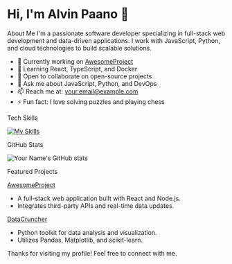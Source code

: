 # Hi, I'm Alvin Paano 👋

About Me
I'm a passionate software developer specializing in full-stack web development and data-driven applications. I work with JavaScript, Python, and cloud technologies to build scalable solutions.

- 🔭 Currently working on [AwesomeProject](https://github.com/yourusername/awesomeproject)
- 🌱 Learning React, TypeScript, and Docker
- 👯 Open to collaborate on open-source projects
- 💬 Ask me about JavaScript, Python, and DevOps
- 📫 Reach me at: your.email@example.com
- ⚡ Fun fact: I love solving puzzles and playing chess

Tech Skills

[![My Skills](https://skillicons.dev/icons?i=js,python,react,nodejs,docker,aws)](https://skillicons.dev)

GitHub Stats

![Your Name's GitHub stats](https://github-readme-stats.vercel.app/api?username=yourusername&show_icons=true&theme=radical)

Featured Projects

[AwesomeProject](https://github.com/yourusername/awesomeproject)
- A full-stack web application built with React and Node.js.
- Integrates third-party APIs and real-time data updates.

[DataCruncher](https://github.com/yourusername/datacruncher)
- Python toolkit for data analysis and visualization.
- Utilizes Pandas, Matplotlib, and scikit-learn.



Thanks for visiting my profile! Feel free to connect with me.

